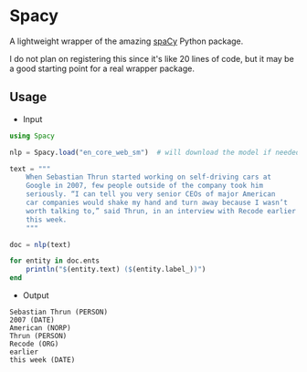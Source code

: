 # Spacy


A lightweight wrapper of the amazing [spaCy](https://spacy.io) Python package.

I do not plan on registering this since it's like 20 lines of code, but it may be a good starting point for a real wrapper package.

## Usage


- Input

```julia
using Spacy

nlp = Spacy.load("en_core_web_sm")  # will download the model if needed.

text = """
    When Sebastian Thrun started working on self-driving cars at
    Google in 2007, few people outside of the company took him
    seriously. “I can tell you very senior CEOs of major American
    car companies would shake my hand and turn away because I wasn’t
    worth talking to,” said Thrun, in an interview with Recode earlier
    this week.
    """

doc = nlp(text)

for entity in doc.ents
    println("$(entity.text) ($(entity.label_))")
end
```

- Output
```
Sebastian Thrun (PERSON)
2007 (DATE)
American (NORP)
Thrun (PERSON)
Recode (ORG)
earlier
this week (DATE)
```
